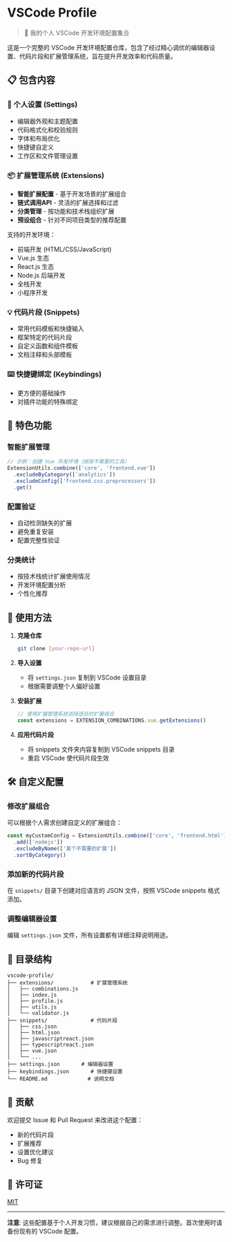 # VSCode Profile

> 📝 我的个人 VSCode 开发环境配置集合

这是一个完整的 VSCode 开发环境配置仓库，包含了经过精心调优的编辑器设置、代码片段和扩展管理系统，旨在提升开发效率和代码质量。

## 📋 包含内容

### 🔧 个人设置 (Settings)
- 编辑器外观和主题配置
- 代码格式化和校验规则
- 字体和布局优化
- 快捷键自定义
- 工作区和文件管理设置

### 📦 扩展管理系统 (Extensions)
- **智能扩展配置** - 基于开发场景的扩展组合
- **链式调用API** - 灵活的扩展选择和过滤
- **分类管理** - 按功能和技术栈组织扩展
- **预设组合** - 针对不同项目类型的推荐配置

支持的开发环境：
- 前端开发 (HTML/CSS/JavaScript)
- Vue.js 生态
- React.js 生态
- Node.js 后端开发
- 全栈开发
- 小程序开发

### 💡 代码片段 (Snippets)
- 常用代码模板和快捷输入
- 框架特定的代码片段
- 自定义函数和组件模板
- 文档注释和头部模板

### ⌨️ 快捷键绑定 (Keybindings)
- 更方便的基础操作
- 对插件功能的特殊绑定

## 🚀 特色功能

### 智能扩展管理
```javascript
// 示例：创建 Vue 开发环境（排除不需要的工具）
ExtensionUtils.combine(['core', 'frontend.vue'])
  .excludeByCategory(['analytics'])
  .excludeConfig(['frontend.css.preprocessors'])
  .get()
```

### 配置验证
- 自动检测缺失的扩展
- 避免重复安装
- 配置完整性验证

### 分类统计
- 按技术栈统计扩展使用情况
- 开发环境配置分析
- 个性化推荐

## 📖 使用方法

1. **克隆仓库**
   ```bash
   git clone [your-repo-url]
   ```

2. **导入设置**
   - 将 `settings.json` 复制到 VSCode 设置目录
   - 根据需要调整个人偏好设置

3. **安装扩展**
   ```javascript
   // 使用扩展管理系统选择适合的扩展组合
   const extensions = EXTENSION_COMBINATIONS.vue.getExtensions()
   ```

4. **应用代码片段**
   - 将 snippets 文件夹内容复制到 VSCode snippets 目录
   - 重启 VSCode 使代码片段生效

## 🛠️ 自定义配置

### 修改扩展组合
可以根据个人需求创建自定义的扩展组合：

```javascript
const myCustomConfig = ExtensionUtils.combine(['core', 'frontend.html'])
  .add(['nodejs'])
  .excludeByName(['某个不需要的扩展'])
  .sortByCategory()
```

### 添加新的代码片段
在 `snippets/` 目录下创建对应语言的 JSON 文件，按照 VSCode snippets 格式添加。

### 调整编辑器设置
编辑 `settings.json` 文件，所有设置都有详细注释说明用途。

## 📁 目录结构

```
vscode-profile/
├── extensions/            # 扩展管理系统
│   ├── combinations.js
│   ├── index.js
│   ├── profile.js
│   ├── utils.js
│   └── validator.js
├── snippets/              # 代码片段
│   ├── css.json
│   ├── html.json
│   ├── javascriptreact.json
│   ├── typescriptreact.json
│   ├── vue.json
│   └── ...
├── settings.json       # 编辑器设置
├── keybindings.json       # 快捷键设置
└── README.md             # 说明文档
```

## 🤝 贡献

欢迎提交 Issue 和 Pull Request 来改进这个配置：
- 新的代码片段
- 扩展推荐
- 设置优化建议
- Bug 修复

## 📄 许可证

[MIT](./LICENSE)

---

**注意**: 这些配置基于个人开发习惯，建议根据自己的需求进行调整。首次使用时请备份现有的 VSCode 配置。
